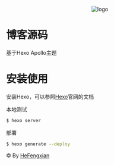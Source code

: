
<p align="center">
  <img src="http://7d9jd9.com1.z0.glb.clouddn.com/logo_sm.png" alt="logo">
</p>

# 博客源码

基于Hexo Apollo主题

# 安装使用

安装Hexo，可以参照[Hexo](https://hexo.io/)官网的文档

本地测试
```bash
$ hexo server
```

部署
```bash
$ hexo generate --deploy
```

&copy; By [HeFengxian](http://hfx.coding.me/)